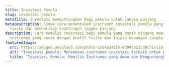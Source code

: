 ```yaml
---
title: Investasi Pemula
slug: investasi pemula
metaTitle: Investasi menguntungkan bagi pemula untuk jangka panjang
metaDescription: Simak cara menentukan instrumen investasi pemula yang minim
  risiko dan memberikan keuntungan jangka panjang
description: Cara memulai investasi bagi pemula yang masih bingung memilih
  instrumen yang cocok dengan profil risiko dan tujuan keuangan jangka panjang
featuredImage:
  src: https://images.unsplash.com/photo-1554224155-8d04cb21cd6c?ixlib=rb-1.2.1&ixid=MnwxMjA3fDB8MHxwaG90by1wYWdlfHx8fGVufDB8fHx8&auto=format&fit=crop&w=2070&q=80
  alt: "Investasi pemula: Menemukan instrumen investasi terbaik untuk pemula"
  title: "Investasi Pemula: Memilih Instrumen yang Aman dan Menguntungkan Bagi Pemula"
---
```


